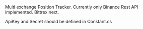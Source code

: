 Multi exchange Position Tracker. Currently only Binance Rest API implemented. Bittrex next.

ApiKey and Secret should be defined in Constant.cs
